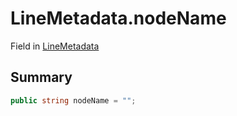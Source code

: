 # LineMetadata.nodeName

Field in [LineMetadata](/docs/api/csharp/yarn.unity.unitylocalization.linemetadata.md)

## Summary



```csharp
public string nodeName = "";
```

